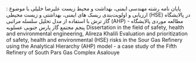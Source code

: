 پایان نامه رشته مهندسی ایمنی، بهداشت و محیط زیست علیرضا خلیلی
با موضوع : ارزیابی و اولویت‌بندی ریسک های ایمنی، بهداشتی و زیست محیطی (HSE) در پالایشگاه گاز ترش با استفاده از مدل تحلیل سلسله مراتبی (AHP)  - مطالعه موردی پالایشگاه پنجم مجتمع گاز پارس جنوبی عسلویه 
Dissertation in the field of safety, health and environmental engineering, Alireza Khalili
Evaluation and prioritization of safety, health and environmental (HSE) risks in the Sour Gas Refinery using the Analytical Hierarchy (AHP) model - a case study of the Fifth Refinery of South Pars Gas Complex Asalouye

